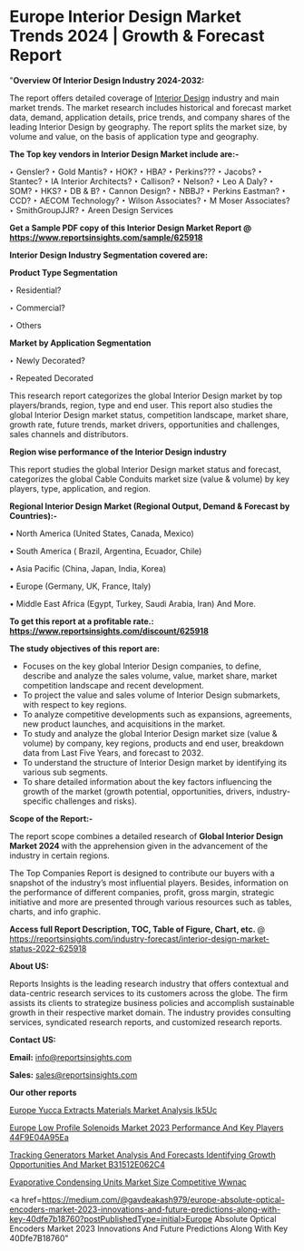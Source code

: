 # Europe Interior Design Market Trends 2024 | Growth & Forecast Report

"<strong>Overview Of Interior Design Industry 2024-2032:</strong>

The report offers detailed coverage of <a href=https://www.reportsinsights.com/sample/625918>Interior Design</a> industry and main market trends. The market research includes historical and forecast market data, demand, application details, price trends, and company shares of the leading Interior Design by geography. The report splits the market size, by volume and value, on the basis of application type and geography.

<strong>The Top key vendors in Interior Design Market include are:- </strong>

‣ Gensler?
‣ Gold Mantis?
‣ HOK?
‣ HBA?
‣ Perkins???
‣ Jacobs?
‣ Stantec?
‣ IA Interior Architects?
‣ Callison?
‣ Nelson?
‣ Leo A Daly?
‣ SOM?
‣ HKS?
‣ DB & B?
‣ Cannon Design?
‣ NBBJ?
‣ Perkins Eastman?
‣ CCD?
‣ AECOM Technology?
‣ Wilson Associates?
‣ M Moser Associates?
‣ SmithGroupJJR?
‣ Areen Design Services

<strong>Get a Sample PDF copy of this Interior Design Market Report </strong><strong>@ <a href=https://www.reportsinsights.com/sample/625918 style=color:#0000ff;>https://www.reportsinsights.com/sample/625918</a> </strong>

<strong>Interior Design Industry Segmentation covered are:</strong>

<strong>Product Type Segmentation</strong>

‣    Residential?

‣ Commercial?

‣ Others

<strong>Market by Application Segmentation</strong>

‣   Newly Decorated?

‣ Repeated Decorated

This research report categorizes the global Interior Design market by top players/brands, region, type and end user. This report also studies the global Interior Design market status, competition landscape, market share, growth rate, future trends, market drivers, opportunities and challenges, sales channels and distributors.

<strong>Region wise performance of the Interior Design industry</strong><strong> </strong>

This report studies the global Interior Design market status and forecast, categorizes the global Cable Conduits market size (value &amp; volume) by key players, type, application, and region. 

<strong>Regional Interior Design Market (Regional Output, Demand &amp; Forecast by Countries):-</strong>

• North America (United States, Canada, Mexico)

• South America ( Brazil, Argentina, Ecuador, Chile)

• Asia Pacific (China, Japan, India, Korea)

• Europe (Germany, UK, France, Italy)

• Middle East Africa (Egypt, Turkey, Saudi Arabia, Iran) And More.

<strong>To get this report at a profitable rate.: <a href=https://www.reportsinsights.com/discount/625918 style=color:#0000ff;>https://www.reportsinsights.com/discount/625918</a></strong>

<strong>The study objectives of this report are:</strong>
<ul>
  <li>Focuses on the key global Interior Design companies, to define, describe and analyze the sales volume, value, market share, market competition landscape and recent development.</li>
  <li>To project the value and sales volume of Interior Design submarkets, with respect to key regions.</li>
  <li>To analyze competitive developments such as expansions, agreements, new product launches, and acquisitions in the market.</li>
  <li>To study and analyze the global Interior Design market size (value &amp; volume) by company, key regions, products and end user, breakdown data from Last Five Years, and forecast to 2032.</li>
  <li>To understand the structure of Interior Design market by identifying its various sub segments.</li>
  <li>To share detailed information about the key factors influencing the growth of the market (growth potential, opportunities, drivers, industry-specific challenges and risks).</li>
</ul>
<strong>Scope of the Report:-</strong><strong> </strong>

The report scope combines a detailed research of <strong>Global Interior Design Market 2024 </strong>with the apprehension given in the advancement of the industry in certain regions.

The Top Companies Report is designed to contribute our buyers with a snapshot of the industry’s most influential players. Besides, information on the performance of different companies, profit, gross margin, strategic initiative and more are presented through various resources such as tables, charts, and info graphic.

<strong>Access full Report Description, TOC, Table of Figure, Chart, etc. </strong>@   <a href=https://reportsinsights.com/industry-forecast/interior-design-market-status-2022-625918 style=color:#0000ff;>https://reportsinsights.com/industry-forecast/interior-design-market-status-2022-625918</a>

<strong>About US:</strong>

Reports Insights is the leading research industry that offers contextual and data-centric research services to its customers across the globe. The firm assists its clients to strategize business policies and accomplish sustainable growth in their respective market domain. The industry provides consulting services, syndicated research reports, and customized research reports.

<strong>Contact US:</strong>

<p class=""""><b>Email:</b> <a href=mailto:info@reportsinsights.com>info@reportsinsights.com</a></p>
<p class=""""><b>Sales:</b> <a href=mailto:sales@reportsinsights.com>sales@reportsinsights.com</a></p>

<strong>Our other reports</strong>

<a href=https://www.linkedin.com/pulse/europe-yucca-extracts-materials-market-analysis-ik5uc/>Europe Yucca Extracts Materials Market Analysis Ik5Uc</a>

<a href=https://medium.com/@reportsinsights.aj/europe-low-profile-solenoids-market-2023-performance-and-key-players-44f9e04a95ea>Europe Low Profile Solenoids Market 2023 Performance And Key Players 44F9E04A95Ea</a>

<a href=https://medium.com/@swatiga40/tracking-generators-market-analysis-and-forecasts-identifying-growth-opportunities-and-market-b31512e062c4>Tracking Generators Market Analysis And Forecasts Identifying Growth Opportunities And Market B31512E062C4</a>

<a href=https://www.linkedin.com/pulse/evaporative-condensing-units-market-size-competitive-wwnac/>Evaporative Condensing Units Market Size Competitive Wwnac</a>

<a href=https://medium.com/@gavdeakash979/europe-absolute-optical-encoders-market-2023-innovations-and-future-predictions-along-with-key-40dfe7b18760?postPublishedType=initial>Europe Absolute Optical Encoders Market 2023 Innovations And Future Predictions Along With Key 40Dfe7B18760</a>"
